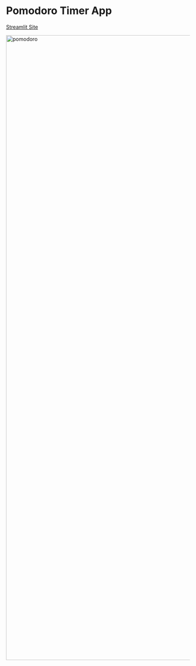 # Pomodoro Timer App

[Streamlit Site](https://sammriddhgupta-pomodoro-app-ciyl2h.streamlit.app/)

<img width="1710" alt="pomodoro" src="https://github.com/SammriddhGupta/Pomodoro/assets/72302725/bbea302d-c987-4baa-9f2a-5f08488714eb">
